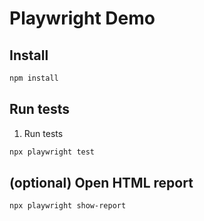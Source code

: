Playwright Demo
===============

Install
-------
```bash
npm install 
```

Run tests
---------

1. Run tests
```bash
npx playwright test
```

(optional) Open HTML report
----------------
```bash
npx playwright show-report
```